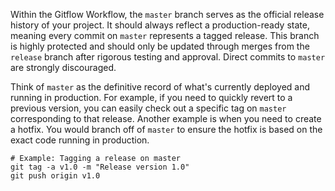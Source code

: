 Within the Gitflow Workflow, the `master` branch serves as the official release history of your project. It should always reflect a production-ready state, meaning every commit on `master` represents a tagged release. This branch is highly protected and should only be updated through merges from the `release` branch after rigorous testing and approval. Direct commits to `master` are strongly discouraged.

Think of `master` as the definitive record of what's currently deployed and running in production. For example, if you need to quickly revert to a previous version, you can easily check out a specific tag on `master` corresponding to that release. Another example is when you need to create a hotfix. You would branch off of `master` to ensure the hotfix is based on the exact code running in production.

```git
# Example: Tagging a release on master
git tag -a v1.0 -m "Release version 1.0"
git push origin v1.0
```